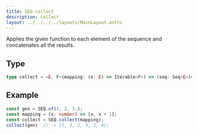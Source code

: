 ```yaml
---
title: SEQ.collect
description: collect
layout: ../../../../layouts/MainLayout.astro
---
```

Applies the given function to each element of the sequence and concatenates all the results.

## Type
```ts
type collect = <E, F>(mapping: (e: E) => Iterable<F>) => (seq: Seq<E>)=> Seq<F>
```

## Example
```ts
const gen = SEQ.of(1, 2, 3,);
const mapping = (x: number) => [x, x + 1];
const collect = SEQ.collect(mapping);
collect(gen)  // -> {1, 2, 2, 3, 3, 4};
```
